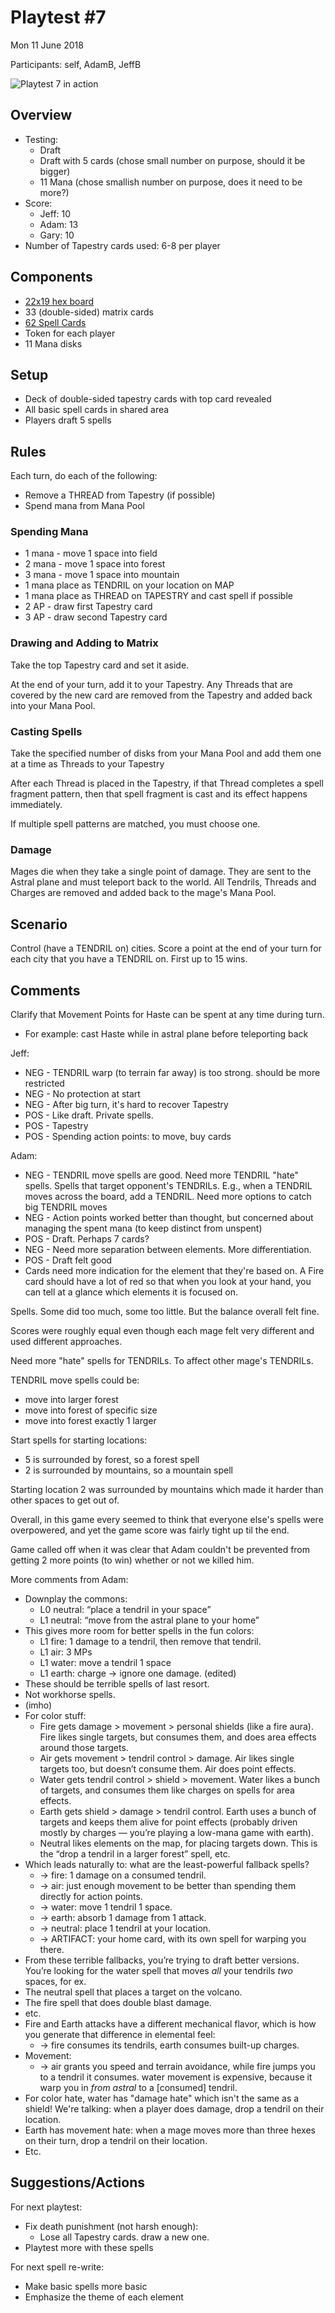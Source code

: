 # Playtest #7

Mon 11 June 2018

Participants: self, AdamB, JeffB

![Playtest 7 in action](../img/playtest_7/IMG_0433.jpg)

## Overview

* Testing:
   * Draft
   * Draft with 5 cards (chose small number on purpose, should it be bigger)
   * 11 Mana (chose smallish number on purpose, does it need to be more?)
* Score:
   * Jeff: 10
   * Adam: 13
   * Gary: 10
* Number of Tapestry cards used: 6-8 per player

## Components

* [22x19 hex board](../img/playtest_5_map.jpg)
* 33 (double-sided) matrix cards
* [62 Spell Cards](https://github.com/garykac/blockchain/blob/f2743b683b00ca5a000598de3b97b540213e08ed/components/spell_card_data.py)
* Token for each player
* 11 Mana disks

## Setup

* Deck of double-sided tapestry cards with top card revealed
* All basic spell cards in shared area
* Players draft 5 spells

## Rules

Each turn, do each of the following:

* Remove a THREAD from Tapestry (if possible)
* Spend mana from Mana Pool

### Spending Mana

* 1 mana - move 1 space into field
* 2 mana - move 1 space into forest
* 3 mana - move 1 space into mountain
* 1 mana place as TENDRIL on your location on MAP
* 1 mana place as THREAD on TAPESTRY and cast spell if possible
* 2 AP - draw first Tapestry card
* 3 AP - draw second Tapestry card

### Drawing and Adding to Matrix

Take the top Tapestry card and set it aside.

At the end of your turn, add it to your Tapestry.
Any Threads that are covered by the new card
are removed from the Tapestry and added back into
your Mana Pool.

### Casting Spells

Take the specified number of disks from your Mana Pool and add them one at a time as Threads to your Tapestry

After each Thread is placed in the Tapestry, if that Thread completes a
spell fragment pattern, then that spell fragment
is cast and its effect happens immediately.

If multiple spell patterns are matched, you must choose one.

### Damage

Mages die when they take a single point of damage. They are sent to the Astral plane and must teleport back to the world. All Tendrils, Threads and Charges are removed and added back to the mage's Mana Pool.

## Scenario

Control (have a TENDRIL on) cities. Score a point at the end of your turn for each city that you have a TENDRIL on. First up to 15 wins.

## Comments

Clarify that Movement Points for Haste can be spent at any time during turn.

* For example: cast Haste while in astral plane before teleporting back

Jeff:

* NEG - TENDRIL warp (to terrain far away) is too strong. should be more restricted
* NEG - No protection at start
* NEG - After big turn, it's hard to recover Tapestry
* POS - Like draft. Private spells.
* POS - Tapestry
* POS - Spending action points: to move, buy cards

Adam:

* NEG - TENDRIL move spells are good. Need more TENDRIL "hate" spells. Spells that target opponent's TENDRILs. E.g., when a TENDRIL moves across the board, add a TENDRIL. Need more options to catch big TENDRIL moves
* NEG - Action points worked better than thought, but concerned about managing the spent mana (to keep distinct from unspent)
* POS - Draft. Perhaps 7 cards?
* NEG - Need more separation between elements. More differentiation.
* POS - Draft felt good
* Cards need more indication for the element that they're based on. A Fire card should have a lot of red so that when you look at your hand, you can tell at a glance which elements it is focused on.

Spells. Some did too much, some too little. But the balance overall felt fine.

Scores were roughly equal even though each mage felt very different and used different approaches.

Need more "hate" spells for TENDRILs. To affect other mage's TENDRILs.

TENDRIL move spells could be:

* move into larger forest
* move into forest of specific size
* move into forest exactly 1 larger

Start spells for starting locations:

* 5 is surrounded by forest, so a forest spell
* 2 is surrounded by mountains, so a mountain spell

Starting location 2 was surrounded by mountains which made it harder than other spaces to get out of.

Overall, in this game every seemed to think that everyone else's spells were overpowered, and yet the game score was fairly tight up til the end.

Game called off when it was clear that Adam couldn't be prevented from getting 2 more points (to win) whether or not we killed him.

More comments from Adam: 

* Downplay the commons:
	* L0 neutral: “place a tendril in your space”
	* L1 neutral: “move from the astral plane to your home”
* This gives more room for better spells in the fun colors:
	* L1 fire: 1 damage to a tendril, then remove that tendril.
	* L1 air: 3 MPs
	* L1 water: move a tendril 1 space
	* L1 earth: charge -> ignore one damage. (edited)
* These should be terrible spells of last resort.
* Not workhorse spells.
* (imho)
* For color stuff:
	* Fire gets damage > movement > personal shields (like a fire aura). Fire likes single targets, but consumes them, and does area effects around those targets.
	* Air gets movement > tendril control > damage. Air likes single targets too, but doesn’t consume them. Air does point effects.
	* Water gets tendril control > shield > movement. Water likes a bunch of targets, and consumes them like charges on spells for area effects.
	*  Earth gets shield > damage > tendril control. Earth uses a bunch of targets and keeps them alive for point effects (probably driven mostly by charges — you’re playing a low-mana game with earth).
	* Neutral likes elements on the map, for placing targets down. This is the “drop a tendril in a larger forest” spell, etc.
* Which leads naturally to: what are the least-powerful fallback spells?
	* -> fire: 1 damage on a consumed tendril.
	* -> air: just enough movement to be better than spending them directly for action points.
	* -> water: move 1 tendril 1 space.
	* -> earth: absorb 1 damage from 1 attack.
	* -> neutral: place 1 tendril at your location.
	* -> ARTIFACT: your home card, with its own spell for warping you there.
* From these terrible fallbacks, you’re trying to draft better versions. You’re looking for the water spell that moves _all_ your tendrils _two_ spaces, for ex.
* The neutral spell that places a target on the volcano.
* The fire spell that does double blast damage.
* etc.
* Fire and Earth attacks have a different mechanical flavor, which is how you generate that difference in elemental feel:
	* -> fire consumes its tendrils, earth consumes built-up charges.
* Movement:
	* -> air grants you speed and terrain avoidance, while fire jumps you to a tendril it consumes. water movement  is expensive, because it warp you in _from astral_ to a [consumed] tendril.
* For color hate, water has "damage hate" which isn't the same as a shield! We're talking: when a player does damage, drop a tendril on their location.
* Earth has movement hate: when a mage moves more than three hexes on their turn, drop a tendril on their location.
* Etc.

## Suggestions/Actions

For next playtest:

* Fix death punishment (not harsh enough):
	* Lose all Tapestry cards. draw a new one.
* Playtest more with these spells

For next spell re-write:

* Make basic spells more basic
* Emphasize the theme of each element
